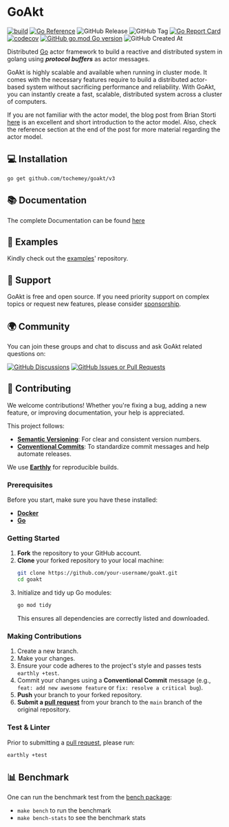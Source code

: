 # GoAkt

[![build](https://img.shields.io/github/actions/workflow/status/Tochemey/goakt/build.yml?branch=main)](https://github.com/Tochemey/goakt/actions/workflows/build.yml)
[![Go Reference](https://pkg.go.dev/badge/github.com/tochemey/goakt.svg)](https://pkg.go.dev/github.com/tochemey/goakt)
![GitHub Release](https://img.shields.io/github/v/release/Tochemey/goakt)
![GitHub Tag](https://img.shields.io/github/v/tag/Tochemey/goakt)
[![Go Report Card](https://goreportcard.com/badge/github.com/tochemey/goakt)](https://goreportcard.com/report/github.com/tochemey/goakt)
[![codecov](https://codecov.io/gh/Tochemey/goakt/graph/badge.svg?token=J0p9MzwSRH)](https://codecov.io/gh/Tochemey/goakt)
[![GitHub go.mod Go version](https://img.shields.io/github/go-mod/go-version/Tochemey/goakt)](https://go.dev/doc/install)
![GitHub Created At](https://img.shields.io/github/created-at/Tochemey/goakt)


Distributed [Go](https://go.dev/) actor framework to build a reactive and distributed system in golang using
_**protocol buffers**_ as actor messages.

GoAkt is highly scalable and available when running in cluster mode. It comes with the necessary features require to
build a distributed actor-based system without sacrificing performance and reliability. With GoAkt, you can instantly create a fast, scalable, distributed system
across a cluster of computers.

If you are not familiar with the actor model, the blog post from Brian Storti [here](https://www.brianstorti.com/the-actor-model/) is an excellent and short introduction to the actor model.
Also, check the reference section at the end of the post for more material regarding the actor model.

## 💻 Installation
```shell
go get github.com/tochemey/goakt/v3
```

## 📚 Documentation

The complete Documentation can be found [here](https://tochemey.gitbook.io/goakt)

## 📝 Examples

Kindly check out the [examples](https://github.com/Tochemey/goakt-examples)' repository.

## 💪 Support

GoAkt is free and open source. If you need priority support on complex topics or request new features, please consider [sponsorship](https://github.com/sponsors/Tochemey).

## 🌍 Community

You can join these groups and chat to discuss and ask GoAkt related questions on:

[![GitHub Discussions](https://img.shields.io/github/discussions/Tochemey/goakt)](https://github.com/Tochemey/goakt/discussions)
[![GitHub Issues or Pull Requests](https://img.shields.io/github/issues/Tochemey/goakt)](https://github.com/Tochemey/goakt/issues)

## 🤝 Contributing

We welcome contributions! Whether you're fixing a bug, adding a new feature, or improving documentation, your help is appreciated.

This project follows:

* **[Semantic Versioning](https://semver.org)**: For clear and consistent version numbers.
* **[Conventional Commits](https://www.conventionalcommits.org/en/v1.0.0/)**: To standardize commit messages and help automate releases.

We use **[Earthly](https://earthly.dev/get-earthly)** for reproducible builds.

### Prerequisites

Before you start, make sure you have these installed:

* **[Docker](https://docs.docker.com/get-started/get-docker/)**
* **[Go](https://go.dev/doc/install)**

### Getting Started

1.  **Fork** the repository to your GitHub account.
2.  **Clone** your forked repository to your local machine:
    ```bash
    git clone https://github.com/your-username/goakt.git
    cd goakt
    ```
3.  Initialize and tidy up Go modules:
    ```bash
    go mod tidy
    ```
    This ensures all dependencies are correctly listed and downloaded.

### Making Contributions

1.  Create a new branch.
2.  Make your changes.
3.  Ensure your code adheres to the project's style and passes tests `earthly +test`.
4.  Commit your changes using a **Conventional Commit** message (e.g., `feat: add new awesome feature` or `fix: resolve a critical bug`).
5.  **Push** your branch to your forked repository.
6.  **Submit a [pull request](https://help.github.com/articles/using-pull-requests)** from your branch to the `main` branch of the original repository.

### Test & Linter

Prior to submitting a [pull request](https://help.github.com/articles/using-pull-requests), please run:

```bash
earthly +test
```

## 📊 Benchmark

One can run the benchmark test from the [bench package](./bench):

- `make bench` to run the benchmark
- `make bench-stats` to see the benchmark stats

